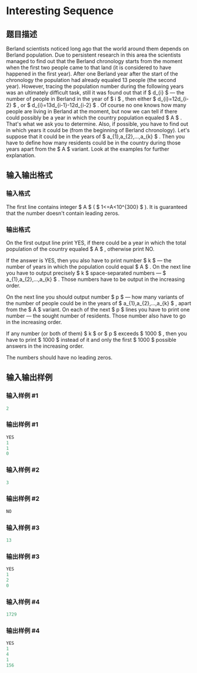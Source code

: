 # Interesting Sequence

## 题目描述

Berland scientists noticed long ago that the world around them depends on Berland population. Due to persistent research in this area the scientists managed to find out that the Berland chronology starts from the moment when the first two people came to that land (it is considered to have happened in the first year). After one Berland year after the start of the chronology the population had already equaled 13 people (the second year). However, tracing the population number during the following years was an ultimately difficult task, still it was found out that if $ d_{i} $ — the number of people in Berland in the year of $ i $ , then either $ d_{i}=12d_{i-2} $ , or $ d_{i}=13d_{i-1}-12d_{i-2} $ . Of course no one knows how many people are living in Berland at the moment, but now we can tell if there could possibly be a year in which the country population equaled $ A $ . That's what we ask you to determine. Also, if possible, you have to find out in which years it could be (from the beginning of Berland chronology). Let's suppose that it could be in the years of $ a_{1},a_{2},...,a_{k} $ . Then you have to define how many residents could be in the country during those years apart from the $ A $ variant. Look at the examples for further explanation.

## 输入输出格式

### 输入格式

The first line contains integer $ A $ ( $ 1<=A&lt;10^{300} $ ). It is guaranteed that the number doesn't contain leading zeros.

### 输出格式

On the first output line print YES, if there could be a year in which the total population of the country equaled $ A $ , otherwise print NO.

If the answer is YES, then you also have to print number $ k $ — the number of years in which the population could equal $ A $ . On the next line you have to output precisely $ k $ space-separated numbers — $ a_{1},a_{2},...,a_{k} $ . Those numbers have to be output in the increasing order.

On the next line you should output number $ p $ — how many variants of the number of people could be in the years of $ a_{1},a_{2},...,a_{k} $ , apart from the $ A $ variant. On each of the next $ p $ lines you have to print one number — the sought number of residents. Those number also have to go in the increasing order.

If any number (or both of them) $ k $ or $ p $ exceeds $ 1000 $ , then you have to print $ 1000 $ instead of it and only the first $ 1000 $ possible answers in the increasing order.

The numbers should have no leading zeros.

## 输入输出样例

### 输入样例 #1

```cpp
2

```
### 输出样例 #1

```cpp
YES
1
1
0

```
### 输入样例 #2

```cpp
3

```
### 输出样例 #2

```cpp
NO

```
### 输入样例 #3

```cpp
13

```
### 输出样例 #3

```cpp
YES
1
2
0

```
### 输入样例 #4

```cpp
1729

```
### 输出样例 #4

```cpp
YES
1
4
1
156

```
